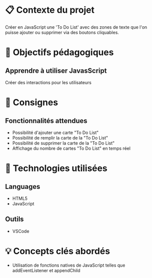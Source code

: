 <h1>📋 Contexte du projet</h1>
Créer en JavaScript une 'To Do List' avec des zones de texte que l'on puisse ajouter ou supprimer via des boutons cliquables.

<h1>🎯 Objectifs pédagogiques</h1>
<h2>Apprendre à utiliser JavasScript</h2>
Créer des interactions pour les utilisateurs

<h1>📝 Consignes</h1>
<h2>Fonctionnalités attendues</h2>

- Possibilité d'ajouter une carte "To Do List"
- Possibilité de remplir la carte de la "To Do List"
- Possibilité de supprimer la carte de la "To Do List"
- Affichage du nombre de cartes "To Do List" en temps réel

<h1>🔧 Technologies utilisées</h1>

<h2>Languages</h2>

- HTML5
- JavaScript

<h2>Outils</h2>

- VSCode

<h1>💡 Concepts clés abordés</h1>

- Utilisation de fonctions natives de JavaScript telles que addEventListener et appendChild
